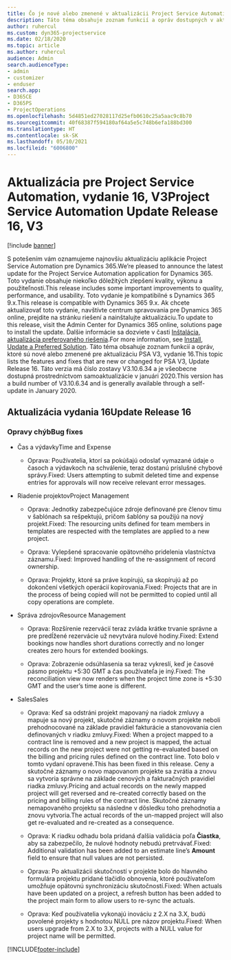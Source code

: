 ```yaml
---
title: Čo je nové alebo zmenené v aktualizácii Project Service Automation, vydanie 16, V3
description: Táto téma obsahuje zoznam funkcií a opráv dostupných v aktualizácii Project Service Automation, vydanie 16, V3
author: ruhercul
ms.custom: dyn365-projectservice
ms.date: 02/18/2020
ms.topic: article
ms.author: ruhercul
audience: Admin
search.audienceType:
- admin
- customizer
- enduser
search.app:
- D365CE
- D365PS
- ProjectOperations
ms.openlocfilehash: 5d4851ed27028117d25efb0610c25a5aac9c8b70
ms.sourcegitcommit: 40f68387f594180af64a5e5c748b6efa188bd300
ms.translationtype: HT
ms.contentlocale: sk-SK
ms.lasthandoff: 05/10/2021
ms.locfileid: "6006800"
---
```

# <a name="project-service-automation-update-release-16-v3"></a><span data-ttu-id="e58f3-103">Aktualizácia pre Project Service Automation, vydanie 16, V3</span><span class="sxs-lookup"><span data-stu-id="e58f3-103">Project Service Automation Update Release 16, V3</span></span>

[!include [banner](../includes/psa-now-project-operations.md)]

<span data-ttu-id="e58f3-104">S potešením vám oznamujeme najnovšiu aktualizáciu aplikácie Project Service Automation pre Dynamics 365.</span><span class="sxs-lookup"><span data-stu-id="e58f3-104">We’re pleased to announce the latest update for the Project Service Automation application for Dynamics 365.</span></span> <span data-ttu-id="e58f3-105">Toto vydanie obsahuje niekoľko dôležitých zlepšení kvality, výkonu a použiteľnosti.</span><span class="sxs-lookup"><span data-stu-id="e58f3-105">This release includes some important improvements to quality, performance, and usability.</span></span>  <span data-ttu-id="e58f3-106">Toto vydanie je kompatibilné s Dynamics 365 9.x.</span><span class="sxs-lookup"><span data-stu-id="e58f3-106">This release is compatible with Dynamics 365 9.x.</span></span> <span data-ttu-id="e58f3-107">Ak chcete aktualizovať toto vydanie, navštívte centrum spravovania pre Dynamics 365 online, prejdite na stránku riešení a nainštalujte aktualizáciu.</span><span class="sxs-lookup"><span data-stu-id="e58f3-107">To update to this release, visit the Admin Center for Dynamics 365 online, solutions page to install the update.</span></span> <span data-ttu-id="e58f3-108">Ďalšie informácie sa dozviete v časti [Inštalácia, aktualizácia preferovaného riešenia](/dynamics365/project-service/upgrade-psa-home-page).</span><span class="sxs-lookup"><span data-stu-id="e58f3-108">For more information, see [Install, Update a Preferred Solution](/dynamics365/project-service/upgrade-psa-home-page).</span></span>
<span data-ttu-id="e58f3-109">Táto téma obsahuje zoznam funkcií a opráv, ktoré sú nové alebo zmenené pre aktualizáciu PSA V3, vydanie 16.</span><span class="sxs-lookup"><span data-stu-id="e58f3-109">This topic lists the features and fixes that are new or changed for PSA V3, Update Release 16.</span></span> <span data-ttu-id="e58f3-110">Táto verzia má číslo zostavy V3.10.6.34 a je všeobecne dostupná prostredníctvom samoaktualizácie v januári 2020.</span><span class="sxs-lookup"><span data-stu-id="e58f3-110">This version has a build number of V3.10.6.34 and is generally available through a self-update in January 2020.</span></span>


## <a name="update-release-16"></a><span data-ttu-id="e58f3-111">Aktualizácia vydania 16</span><span class="sxs-lookup"><span data-stu-id="e58f3-111">Update Release 16</span></span>

### <a name="bug-fixes"></a><span data-ttu-id="e58f3-112">Opravy chýb</span><span class="sxs-lookup"><span data-stu-id="e58f3-112">Bug fixes</span></span>

-   <span data-ttu-id="e58f3-113">Čas a výdavky</span><span class="sxs-lookup"><span data-stu-id="e58f3-113">Time and Expense</span></span>

    -   <span data-ttu-id="e58f3-114">Oprava: Používatelia, ktorí sa pokúšajú odoslať vymazané údaje o časoch a výdavkoch na schválenie, teraz dostanú príslušné chybové správy.</span><span class="sxs-lookup"><span data-stu-id="e58f3-114">Fixed: Users attempting to submit deleted time and expense entries for approvals will now receive relevant error messages.</span></span>

-   <span data-ttu-id="e58f3-115">Riadenie projektov</span><span class="sxs-lookup"><span data-stu-id="e58f3-115">Project Management</span></span>

    -   <span data-ttu-id="e58f3-116">Oprava: Jednotky zabezpečujúce zdroje definované pre členov tímu v šablónach sa rešpektujú, pričom šablóny sa použijú na nový projekt.</span><span class="sxs-lookup"><span data-stu-id="e58f3-116">Fixed: The resourcing units defined for team members in templates are respected with the templates are applied to a new project.</span></span>

    -   <span data-ttu-id="e58f3-117">Oprava: Vylepšené spracovanie opätovného pridelenia vlastníctva záznamu.</span><span class="sxs-lookup"><span data-stu-id="e58f3-117">Fixed: Improved handling of the re-assignment of record ownership.</span></span>

    -   <span data-ttu-id="e58f3-118">Oprava: Projekty, ktoré sa práve kopírujú, sa skopírujú až po dokončení všetkých operácií kopírovania.</span><span class="sxs-lookup"><span data-stu-id="e58f3-118">Fixed: Projects that are in the process of being copied will not be permitted to copied until all copy operations are complete.</span></span>

-   <span data-ttu-id="e58f3-119">Správa zdrojov</span><span class="sxs-lookup"><span data-stu-id="e58f3-119">Resource Management</span></span>

    -   <span data-ttu-id="e58f3-120">Oprava: Rozšírenie rezervácií teraz zvláda krátke trvanie správne a pre predĺžené rezervácie už nevytvára nulové hodiny.</span><span class="sxs-lookup"><span data-stu-id="e58f3-120">Fixed: Extend bookings now handles short durations correctly and no longer creates zero hours for extended bookings.</span></span>

    -   <span data-ttu-id="e58f3-121">Oprava: Zobrazenie odsúhlasenia sa teraz vykreslí, keď je časové pásmo projektu +5:30 GMT a čas používateľa je iný.</span><span class="sxs-lookup"><span data-stu-id="e58f3-121">Fixed: The reconciliation view now renders when the project time zone is +5:30 GMT and the user’s time aone is different.</span></span>

-   <span data-ttu-id="e58f3-122">Sales</span><span class="sxs-lookup"><span data-stu-id="e58f3-122">Sales</span></span>

    -   <span data-ttu-id="e58f3-123">Oprava: Keď sa odstráni projekt mapovaný na riadok zmluvy a mapuje sa nový projekt, skutočné záznamy o novom projekte neboli prehodnocované na základe pravidiel fakturácie a stanovovania cien definovaných v riadku zmluvy.</span><span class="sxs-lookup"><span data-stu-id="e58f3-123">Fixed: When a project mapped to a contract line is removed and a new project is mapped, the actual records on the new project were not getting re-evaluated based on the billing and pricing rules defined on the contract line.</span></span> <span data-ttu-id="e58f3-124">Toto bolo v tomto vydaní opravené.</span><span class="sxs-lookup"><span data-stu-id="e58f3-124">This has been fixed in this release.</span></span> <span data-ttu-id="e58f3-125">Ceny a skutočné záznamy o novo mapovanom projekte sa zvrátia a znovu sa vytvoria správne na základe cenových a fakturačných pravidiel riadka zmluvy.</span><span class="sxs-lookup"><span data-stu-id="e58f3-125">Pricing and actual records on the newly mapped project will get reversed and re-created correctly based on the pricing and billing rules of the contract line.</span></span> <span data-ttu-id="e58f3-126">Skutočné záznamy nemapovaného projektu sa následne v dôsledku toho prehodnotia a znovu vytvoria.</span><span class="sxs-lookup"><span data-stu-id="e58f3-126">The actual records of the un-mapped project will also get re-evaluated and re-created as a consequence.</span></span>

    -   <span data-ttu-id="e58f3-127">Oprava: K riadku odhadu bola pridaná ďalšia validácia poľa **Čiastka**, aby sa zabezpečilo, že nulové hodnoty nebudú pretrvávať.</span><span class="sxs-lookup"><span data-stu-id="e58f3-127">Fixed: Additional validation has been added to an estimate line’s **Amount** field to ensure that null values are not persisted.</span></span>

    -   <span data-ttu-id="e58f3-128">Oprava: Po aktualizácii skutočností v projekte bolo do hlavného formulára projektu pridané tlačidlo obnovenia, ktoré používateľom umožňuje opätovnú synchronizáciu skutočností.</span><span class="sxs-lookup"><span data-stu-id="e58f3-128">Fixed: When actuals have been updated on a project, a refresh button has been added to the project main form to allow users to re-sync the actuals.</span></span>

    -   <span data-ttu-id="e58f3-129">Oprava: Keď používatelia vykonajú inováciu z 2.X na 3.X, budú povolené projekty s hodnotou NULL pre názov projektu.</span><span class="sxs-lookup"><span data-stu-id="e58f3-129">Fixed: When users upgrade from 2.X to 3.X, projects with a NULL value for project name will be permitted.</span></span>



[!INCLUDE[footer-include](../includes/footer-banner.md)]